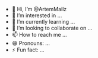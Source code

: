 - 👋 Hi, I’m @ArtemMailz
- 👀 I’m interested in ...
- 🌱 I’m currently learning ...
- 💞️ I’m looking to collaborate on ...
- 📫 How to reach me ...
- 😄 Pronouns: ...
- ⚡ Fun fact: ...

<!---
ArtemMailz/ArtemMailz is a ✨ special ✨ repository because its `README.md` (this file) appears on your GitHub profile.
You can click the Preview link to take a look at your changes.
--->
